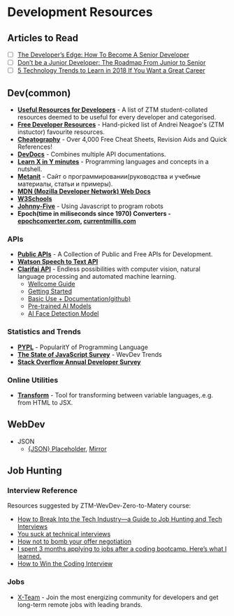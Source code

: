 # Development Resources

## Articles to Read

+ [ ] [The Developer’s Edge: How To Become A Senior Developer](https://zerotomastery.io/blog/developers-edge-how-to-become-a-senior-developer/)
+ [ ] [Don’t be a Junior Developer: The Roadmap From Junior to Senior](https://zerotomastery.io/blog/dont-be-a-junior-developer-the-roadmap/)
+ [ ] [5 Technology Trends to Learn in 2018 If You Want a Great Career](https://zerotomastery.io/blog/5-technology-trends-to-learn-in-2018/)

## Dev(common)

+ [**Useful Resources for Developers**](https://zero-to-mastery.github.io/resources/) - A list of ZTM student-collated resources deemed to be useful for every developer and categorised.
+ [**Free Developer Resources**](https://zerotomastery.io/resources/?utm_source=github&utm_medium=resources) - Hand-picked list of Andrei Neagoe's (ZTM instuctor) favourite resources.
+ [**Cheatography**](https://cheatography.com/) - Over 4,000 Free Cheat Sheets, Revision Aids and Quick References!
+ [**DevDocs**](https://devdocs.io/) - Combines multiple API documentations.
+ [**Learn X in Y minutes**](https://learnxinyminutes.com/) - Programming languages and concepts in a nutshell.
+ [**Metanit**](https://metanit.com/) - Сайт о программировании(руководства и учебные материалы, статьи и примеры).
+ [**MDN (Mozilla Developer Network) Web Docs**](https://developer.mozilla.org/en-US/)
+ [**W3Schools**](https://www.w3schools.com/)
+ [**Johnny-Five**](http://johnny-five.io/) - Using Javascript to program robots
+ **Epoch(time in miliseconds since 1970) Converters - [epochconverter.com](https://currentmillis.com/), [currentmillis.com](https://currentmillis.com/)**

### APIs

+ [**Public APIs**](https://public-apis.xyz/) - A Collection of Public and Free APIs for Development.
+ [**Watson Speech to Text API**](https://www.ibm.com/cloud/watson-speech-to-text)
+ [**Clarifai API**](https://www.clarifai.com/) - Endless possibilities with computer vision, natural language processing and automated machine learning.
    + [Wellcome Guide](https://docs.clarifai.com/)
    + [Getting Started](https://help.clarifai.com/hc/en-us/articles/1500011247401)
    + [Basic Use + Documentation(github)](https://github.com/Clarifai/clarifai-javascript#basic-use)
    + [Pre-trained AI Models](https://www.clarifai.com/developers/pre-trained-models)
    + [AI Face Detection Model](https://www.clarifai.com/models/ai-face-detection)

### Statistics and Trends

+ [**PYPL**](https://pypl.github.io/PYPL.html) - PopularitY of Programming Language
+ [**The State of JavaScript Survey**](https://stateofjs.com/) - WevDev Trends
+ [**Stack Overflow Annual Developer Survey**](https://insights.stackoverflow.com/survey)

### Online Utilities

+ [**Transform**](https://transform.tools/) - Tool for transforming between variable languages,.e.g. from HTML to JSX.

## WebDev

+ JSON
  + [{JSON} Placeholder](https://jsonplaceholder.typicode.com/), [Mirror](https://jsonplaceholder.cypress.io/)

## Job Hunting

### Interview Reference

Resources suggested by ZTM-WevDev-Zero-to-Matery course:

+ [How to Break Into the Tech Industry—a Guide to Job Hunting and Tech Interviews](https://haseebq.com/how-to-break-into-tech-job-hunting-and-interviews/)
+ [You suck at technical interviews](https://seldo.com/posts/you_suck_at_technical_interviews)
+ [How not to bomb your offer negotiation](https://www.freecodecamp.org/news/how-not-to-bomb-your-offer-negotiation-c46bb9bc7dea/)
+ [I spent 3 months applying to jobs after a coding bootcamp. Here’s what I learned.](https://www.freecodecamp.org/news/5-key-learnings-from-the-post-bootcamp-job-search-9a07468d2331/)
+ [How to Win the Coding Interview](https://medium.com/on-writing-code/how-to-win-the-coding-interview-71ae7102d685)

### Jobs

+ [X-Team](https://x-team.com/developers/) - Join the most energizing community for developers and get long-term remote jobs with leading brands.
